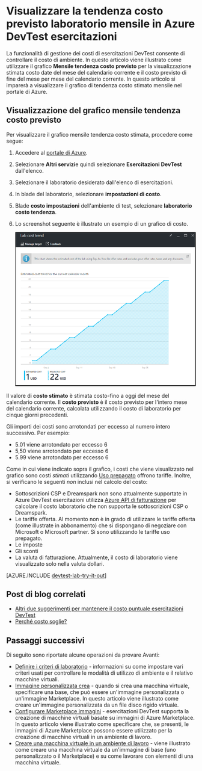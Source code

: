 <properties
    pageTitle="Visualizzare la tendenza costo previsto laboratorio mensile in Azure DevTest esercitazioni | Microsoft Azure"
    description="Le informazioni del grafico di tendenza Azure DevTest esercitazioni mensile costo previsto."
    services="devtest-lab,virtual-machines"
    documentationCenter="na"
    authors="tomarcher"
    manager="douge"
    editor=""/>

<tags
    ms.service="devtest-lab"
    ms.workload="na"
    ms.tgt_pltfrm="na"
    ms.devlang="na"
    ms.topic="article"
    ms.date="09/06/2016"
    ms.author="tarcher"/>

# <a name="view-the-monthly-estimated-lab-cost-trend-in-azure-devtest-labs"></a>Visualizzare la tendenza costo previsto laboratorio mensile in Azure DevTest esercitazioni

La funzionalità di gestione dei costi di esercitazioni DevTest consente di controllare il costo di ambiente. In questo articolo viene illustrato come utilizzare il grafico **Mensile tendenza costo previsto** per la visualizzazione stimata costo date del mese del calendario corrente e il costo previsto di fine del mese per mese del calendario corrente. In questo articolo si imparerà a visualizzare il grafico di tendenza costo stimato mensile nel portale di Azure.

## <a name="viewing-the-monthly-estimated-cost-trend-chart"></a>Visualizzazione del grafico mensile tendenza costo previsto

Per visualizzare il grafico mensile tendenza costo stimata, procedere come segue: 

1. Accedere al [portale di Azure](http://go.microsoft.com/fwlink/p/?LinkID=525040).

1. Selezionare **Altri servizi**e quindi selezionare **Esercitazioni DevTest** dall'elenco.

1. Selezionare il laboratorio desiderato dall'elenco di esercitazioni.   

1. In blade del laboratorio, selezionare **impostazioni di costo**.

1. Blade **costo impostazioni** dell'ambiente di test, selezionare **laboratorio costo tendenza**.

1. Lo screenshot seguente è illustrato un esempio di un grafico di costo. 

    ![Grafico dei costi](./media/devtest-lab-configure-cost-management/graph.png)

Il valore di **costo stimato** è stimata costo-fino a oggi del mese del calendario corrente. Il **costo previsto** è il costo previsto per l'intero mese del calendario corrente, calcolata utilizzando il costo di laboratorio per cinque giorni precedenti.
 
Gli importi dei costi sono arrotondati per eccesso al numero intero successivo. Per esempio: 

- 5.01 viene arrotondato per eccesso 6 
- 5,50 viene arrotondato per eccesso 6
- 5.99 viene arrotondato per eccesso 6

Come in cui viene indicato sopra il grafico, i costi che viene visualizzato nel grafico sono costi *stimati* utilizzando [Uso prepagato](https://azure.microsoft.com/offers/ms-azr-0003p/) offrono tariffe.
Inoltre, si verificano le seguenti *non* inclusi nel calcolo del costo:

- Sottoscrizioni CSP e Dreamspark non sono attualmente supportate in Azure DevTest esercitazioni utilizza [Azure API di fatturazione](../billing-usage-rate-card-overview.md) per calcolare il costo laboratorio che non supporta le sottoscrizioni CSP o Dreamspark.
- Le tariffe offerta. Al momento non è in grado di utilizzare le tariffe offerta (come illustrate in abbonamento) che si dispongano di negoziare con Microsoft o Microsoft partner. Si sono utilizzando le tariffe uso prepagato.
- Le imposte
- Gli sconti
- La valuta di fatturazione. Attualmente, il costo di laboratorio viene visualizzato solo nella valuta dollari.

[AZURE.INCLUDE [devtest-lab-try-it-out](../../includes/devtest-lab-try-it-out.md)]

## <a name="related-blog-posts"></a>Post di blog correlati

- [Altri due suggerimenti per mantenere il costo puntuale esercitazioni DevTest](https://blogs.msdn.microsoft.com/devtestlab/2016/06/21/keep-your-cost-on-track/)
- [Perché costo soglie?](https://blogs.msdn.microsoft.com/devtestlab/2016/04/11/why-cost-thresholds/)

## <a name="next-steps"></a>Passaggi successivi

Di seguito sono riportate alcune operazioni da provare Avanti:

- [Definire i criteri di laboratorio](./devtest-lab-set-lab-policy.md) - informazioni su come impostare vari criteri usati per controllare le modalità di utilizzo di ambiente e il relativo macchine virtuali. 
- [Immagine personalizzata crea](./devtest-lab-create-template.md) - quando si crea una macchina virtuale, specificare una base, che può essere un'immagine personalizzata o un'immagine Marketplace. In questo articolo viene illustrato come creare un'immagine personalizzata da un file disco rigido virtuale.
- [Configurare Marketplace immagini](./devtest-lab-configure-marketplace-images.md) - esercitazioni DevTest supporta la creazione di macchine virtuali basate su immagini di Azure Marketplace. In questo articolo viene illustrato come specificare che, se presenti, le immagini di Azure Marketplace possono essere utilizzato per la creazione di macchine virtuali in un ambiente di lavoro.
- [Creare una macchina virtuale in un ambiente di lavoro](./devtest-lab-add-vm-with-artifacts.md) - viene illustrato come creare una macchina virtuale da un'immagine di base (uno personalizzato o il Marketplace) e su come lavorare con elementi di una macchina virtuale.